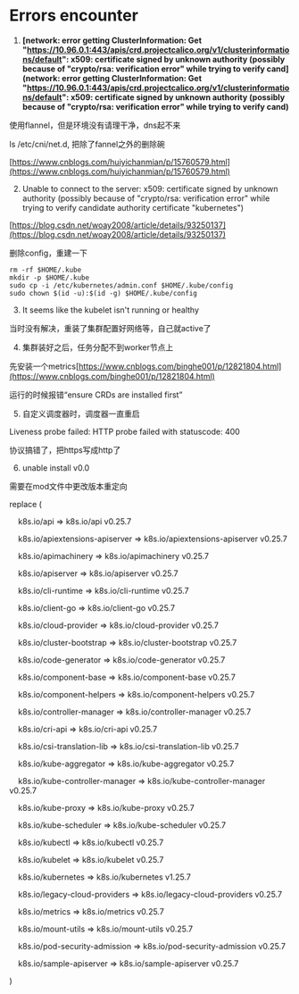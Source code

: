 # Errors encounter

1. **[network: error getting ClusterInformation: Get "https://10.96.0.1:443/apis/crd.projectcalico.org/v1/clusterinformations/default": x509: certificate signed by unknown authority (possibly because of "crypto/rsa: verification error" while trying to verify cand](network: error getting ClusterInformation: Get "https://10.96.0.1:443/apis/crd.projectcalico.org/v1/clusterinformations/default": x509: certificate signed by unknown authority (possibly because of "crypto/rsa: verification error" while trying to verify cand)**

  使用flannel，但是环境没有请理干净，dns起不来

  ls /etc/cni/net.d, 把除了fannel之外的删除碗

  [https://www.cnblogs.com/huiyichanmian/p/15760579.html](https://www.cnblogs.com/huiyichanmian/p/15760579.html)



2. Unable to connect to the server: x509: certificate signed by unknown authority (possibly because of "crypto/rsa: verification error" while trying to verify candidate authority certificate "kubernetes")

  [https://blog.csdn.net/woay2008/article/details/93250137](https://blog.csdn.net/woay2008/article/details/93250137)

  删除config，重建一下

  ```Plain Text
rm -rf $HOME/.kube
mkdir -p $HOME/.kube
sudo cp -i /etc/kubernetes/admin.conf $HOME/.kube/config
sudo chown $(id -u):$(id -g) $HOME/.kube/config
```


3. It seems like the kubelet isn't running or healthy

  当时没有解决，重装了集群配置好网络等，自己就active了

  

4. 集群装好之后，任务分配不到worker节点上

  先安装一个metrics[https://www.cnblogs.com/binghe001/p/12821804.html](https://www.cnblogs.com/binghe001/p/12821804.html)

  运行的时候报错“ensure CRDs are installed first”

5. 自定义调度器时，调度器一直重启

  Liveness probe failed: HTTP probe failed with statuscode: 400

  协议搞错了，把https写成http了

6. unable install v0.0

  需要在mod文件中更改版本重定向

  replace (

      k8s.io/api => k8s.io/api v0.25.7

      k8s.io/apiextensions-apiserver => k8s.io/apiextensions-apiserver v0.25.7

      k8s.io/apimachinery => k8s.io/apimachinery v0.25.7

      k8s.io/apiserver => k8s.io/apiserver v0.25.7

      k8s.io/cli-runtime => k8s.io/cli-runtime v0.25.7

      k8s.io/client-go => k8s.io/client-go v0.25.7

      k8s.io/cloud-provider => k8s.io/cloud-provider v0.25.7

      k8s.io/cluster-bootstrap => k8s.io/cluster-bootstrap v0.25.7

      k8s.io/code-generator => k8s.io/code-generator v0.25.7

      k8s.io/component-base => k8s.io/component-base v0.25.7

      k8s.io/component-helpers => k8s.io/component-helpers v0.25.7

      k8s.io/controller-manager => k8s.io/controller-manager v0.25.7

      k8s.io/cri-api => k8s.io/cri-api v0.25.7

      k8s.io/csi-translation-lib => k8s.io/csi-translation-lib v0.25.7

      k8s.io/kube-aggregator => k8s.io/kube-aggregator v0.25.7

      k8s.io/kube-controller-manager => k8s.io/kube-controller-manager v0.25.7

      k8s.io/kube-proxy => k8s.io/kube-proxy v0.25.7

      k8s.io/kube-scheduler => k8s.io/kube-scheduler v0.25.7

      k8s.io/kubectl => k8s.io/kubectl v0.25.7

      k8s.io/kubelet => k8s.io/kubelet v0.25.7

      k8s.io/kubernetes => k8s.io/kubernetes v1.25.7

      k8s.io/legacy-cloud-providers => k8s.io/legacy-cloud-providers v0.25.7

      k8s.io/metrics => k8s.io/metrics v0.25.7

      k8s.io/mount-utils => k8s.io/mount-utils v0.25.7

      k8s.io/pod-security-admission => k8s.io/pod-security-admission v0.25.7

      k8s.io/sample-apiserver => k8s.io/sample-apiserver v0.25.7

  )

